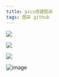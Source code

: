 ```yaml
---
title: picx搭建图床
tags: 图床 github
---
```






![](https://cdn.staticaly.com/gh/Meiting-Wang/pictures@main/image.184c800ydwao.webp)







![](https://cdn.staticaly.com/gh/Meiting-Wang/pictures@main/image.3ba15bb2wdi0.webp)

![](https://cdn.staticaly.com/gh/Meiting-Wang/pictures@main/picx/image.6aqvnveped80.webp)



![image](https://cdn.staticaly.com/gh/Meiting-Wang/pictures@main/picx/image.7khlamrsu300.webp)

